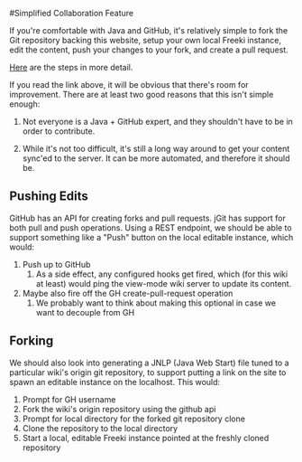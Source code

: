 <!-- Freeki metadata. Do not remove this section!
TITLE: Simplified Collaboration Feature
-->
#Simplified Collaboration Feature

If you're comfortable with Java and GitHub, it's relatively simple to fork the Git repository backing this website, setup your own local Freeki instance, edit the content, push your changes to your fork, and create a pull request. 

[Here][1] are the steps in more detail.

If you read the link above, it will be obvious that there's room for improvement. There are at least two good reasons that this isn't simple enough:

1. Not everyone is a Java + GitHub expert, and they shouldn't have to be in order to contribute.

2. While it's not too difficult, it's still a long way around to get your content sync'ed to the server. It can be more automated, and therefore it should be.

## Pushing Edits

GitHub has an API for creating forks and pull requests. jGit has support for both pull and push operations. Using a REST endpoint, we should be able to support something like a "Push" button on the local editable instance, which would:

1. Push up to GitHub
    1. As a side effect, any configured hooks get fired, which (for this wiki at least) would ping the view-mode wiki server to update its content.
2. Maybe also fire off the GH create-pull-request operation 
    1. We probably want to think about making this optional in case we want to decouple from GH

## Forking

We should also look into generating a JNLP (Java Web Start) file tuned to a particular wiki's origin git repository, to support putting a link on the site to spawn an editable instance on the localhost. This would:

1. Prompt for GH username
2. Fork the wiki's origin repository using the github api
3. Prompt for local directory for the forked git repository clone
4. Clone the repository to the local directory
5. Start a local, editable Freeki instance pointed at the freshly cloned repository

  [1]: /wiki/Projects/Freeki/Run%20Your%20Own%20Copy#
